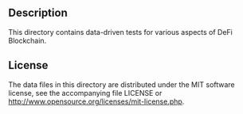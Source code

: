 Description
------------

This directory contains data-driven tests for various aspects of DeFi Blockchain.

License
--------

The data files in this directory are distributed under the MIT software
license, see the accompanying file LICENSE or
http://www.opensource.org/licenses/mit-license.php.

